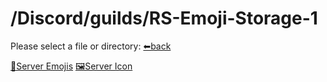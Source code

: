 # /Discord/guilds/RS-Emoji-Storage-1
Please select a file or directory:
[⬅back](https://reper2.github.io/downloadble-files/archive/secret/v1.0.0/md/Discord/guilds/guilds)

[📁Server Emojis](https://reper2.github.io/downloadble-files/archive/secret/v1.0.0/md/Discord/guilds/RS%20Emoji%20Storage%201/emoji/emoji)
[🖼Server Icon](https://reper2.github.io/downloadble-files/archive/secret/v1.0.0/Discord/Guilds/RS%20Emoji%20Storage%201/RS-Emoji-Storage-1_serverIcon_001.png)
